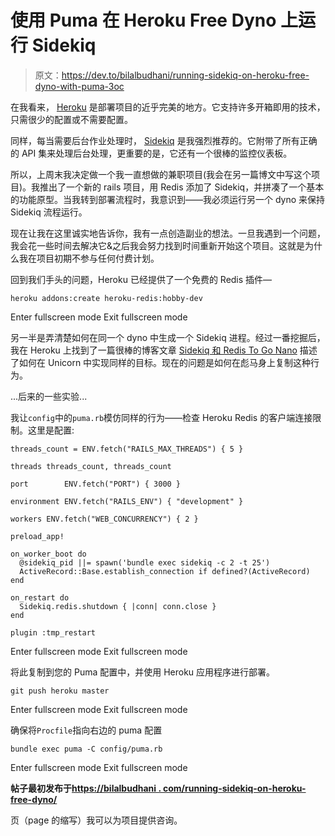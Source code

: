 # 使用 Puma 在 Heroku Free Dyno 上运行 Sidekiq

> 原文：<https://dev.to/bilalbudhani/running-sidekiq-on-heroku-free-dyno-with-puma-3oc>

在我看来， [Heroku](https://www.heroku.com) 是部署项目的近乎完美的地方。它支持许多开箱即用的技术，只需很少的配置或不需要配置。

同样，每当需要后台作业处理时， [Sidekiq](https://sidekiq.org) 是我强烈推荐的。它附带了所有正确的 API 集来处理后台处理，更重要的是，它还有一个很棒的监控仪表板。

所以，上周末我决定做一个我一直想做的兼职项目(我会在另一篇博文中写这个项目)。我推出了一个新的 rails 项目，用 Redis 添加了 Sidekiq，并拼凑了一个基本的功能原型。当我转到部署流程时，我意识到——我必须运行另一个 dyno 来保持 Sidekiq 流程运行。

现在让我在这里诚实地告诉你，我有一点创造副业的想法。一旦我遇到一个问题，我会花一些时间去解决它&之后我会努力找到时间重新开始这个项目。这就是为什么我在项目初期不参与任何付费计划。

回到我们手头的问题，Heroku 已经提供了一个免费的 Redis 插件—

```
heroku addons:create heroku-redis:hobby-dev 
```

Enter fullscreen mode Exit fullscreen mode

另一半是弄清楚如何在同一个 dyno 中生成一个 Sidekiq 进程。经过一番挖掘后，我在 Heroku 上找到了一篇很棒的博客文章 [Sidekiq 和 Redis To Go Nano](http://manuelvanrijn.nl/blog/2012/11/13/sidekiq-on-heroku-with-redistogo-nano/) 描述了如何在 Unicorn 中实现同样的目标。现在的问题是如何在彪马身上复制这种行为。

...后来的一些实验...

我让`config`中的`puma.rb`模仿同样的行为——检查 Heroku Redis 的客户端连接限制。这里是配置:

```
threads_count = ENV.fetch("RAILS_MAX_THREADS") { 5 }

threads threads_count, threads_count

port        ENV.fetch("PORT") { 3000 }

environment ENV.fetch("RAILS_ENV") { "development" }

workers ENV.fetch("WEB_CONCURRENCY") { 2 }

preload_app!

on_worker_boot do
  @sidekiq_pid ||= spawn('bundle exec sidekiq -c 2 -t 25')
  ActiveRecord::Base.establish_connection if defined?(ActiveRecord)
end

on_restart do
  Sidekiq.redis.shutdown { |conn| conn.close }
end

plugin :tmp_restart 
```

Enter fullscreen mode Exit fullscreen mode

将此复制到您的 Puma 配置中，并使用 Heroku 应用程序进行部署。

```
git push heroku master 
```

Enter fullscreen mode Exit fullscreen mode

确保将`Procfile`指向右边的 puma 配置

```
bundle exec puma -C config/puma.rb 
```

Enter fullscreen mode Exit fullscreen mode

**帖子最初发布于[https://bilalbudhani . com/running-sidekiq-on-heroku-free-dyno/](https://bilalbudhani.com/running-sidekiq-on-heroku-free-dyno/)**

页（page 的缩写）我可以为项目提供咨询。